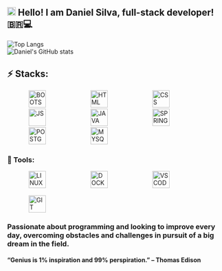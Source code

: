 ## <img height="20" src="https://raw.githubusercontent.com/iampavangandhi/iampavangandhi/master/gifs/Hi.gif" width="20"> Hello! I am Daniel Silva, full-stack developer! 🇧🇷💻

![Top Langs](https://raw.githubusercontent.com/MicaelliMedeiros/micaellimedeiros/master/image/computer-illustration.png)  
![Daniel's GitHub stats](https://github-readme-stats.vercel.app/api?username=danielprogram08&show_icons=true&theme=tokyonight)

## ⚡️ Stacks:

<p>
  <img src="https://user-images.githubusercontent.com/25181517/183898054-b3d693d4-dafb-4808-a509-bab54cf5de34.png" alt="BOOTSTRAP" width="40" style="margin: 0 50px;">
  <img src="https://user-images.githubusercontent.com/25181517/192158954-f88b5814-d510-4564-b285-dff7d6400dad.png" alt="HTML" width="40" style="margin: 0 50px;">
  <img src="https://user-images.githubusercontent.com/25181517/183898674-75a4a1b1-f960-4ea9-abcb-637170a00a75.png" alt="CSS" width="40" style="margin: 0 50px;">
  <img src="https://user-images.githubusercontent.com/25181517/117447155-6a868a00-af3d-11eb-9cfe-245df15c9f3f.png" alt="JS" width="40" style="margin: 0 50px;">
  <img src="https://user-images.githubusercontent.com/25181517/117201156-9a724800-adec-11eb-9a9d-3cd0f67da4bc.png" alt="JAVA" width="40" style="margin: 0 50px;">
  <img src="https://user-images.githubusercontent.com/25181517/183891303-41f257f8-6b3d-487c-aa56-c497b880d0fb.png" alt="SPRING-BOOT" width="40" style="margin: 0 50px;">
  <img src="https://user-images.githubusercontent.com/25181517/117208740-bfb78400-adf5-11eb-97bb-09072b6bedfc.png" alt="POSTGRES" width="40" style="margin: 0 50px;">
<img src="https://user-images.githubusercontent.com/25181517/183896128-ec99105a-ec1a-4d85-b08b-1aa1620b2046.png" alt="MYSQL" width="40" style="margin: 0 50px;">
</p>

### 💼 Tools:

<p>
  <img src="https://github.com/marwin1991/profile-technology-icons/assets/76662862/2481dc48-be6b-4ebb-9e8c-3b957efe69fa" alt="LINUX" width="40" style="margin: 0 50px;">
  <img src="https://user-images.githubusercontent.com/25181517/117207330-263ba280-adf4-11eb-9b97-0ac5b40bc3be.png" alt="DOCKER" width="40" style="margin: 0 50px;">
  <img src="https://user-images.githubusercontent.com/25181517/192108891-d86b6220-e232-423a-bf5f-90903e6887c3.png" alt="VSCODE" width="40" style="margin: 0 50px;">
</p>
  <img src="https://user-images.githubusercontent.com/25181517/192108372-f71d70ac-7ae6-4c0d-8395-51d8870c2ef0.png" alt="GIT" width="40" style="margin: 0 50px;">
</p>

### Passionate about programming and looking to improve every day, overcoming obstacles and challenges in pursuit of a big dream in the field. 
#### “Genius is 1% inspiration and 99% perspiration.” – Thomas Edison

